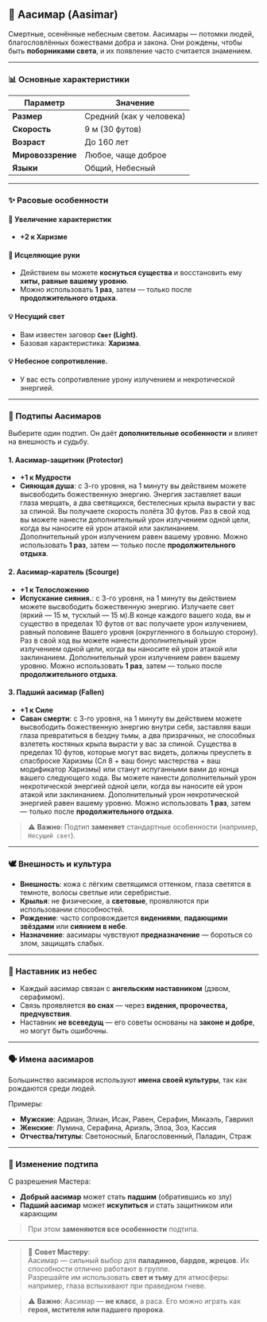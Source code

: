 ## 👼 Аасимар (Aasimar)

Смертные, осенённые небесным светом. Аасимары — потомки людей, благословлённых божествами добра и закона. Они рождены, чтобы быть **поборниками света**, и их появление часто считается знамением.

---

### 📊 Основные характеристики

| Параметр | Значение |
|---------|--------|
| **Размер** | Средний (как у человека) |
| **Скорость** | 9 м (30 футов) |
| **Возраст** | До 160 лет |
| **Мировоззрение** | Любое, чаще доброе |
| **Языки** | Общий, Небесный |

---

### ✨ Расовые особенности

#### 🧬 Увеличение характеристик
- **+2 к Харизме**

#### 🌟 Исцеляющие руки
- Действием вы можете **коснуться существа** и восстановить ему **хиты, равные вашему уровню**.
- Можно использовать **1 раз**, затем — только после **продолжительного отдыха**.

#### 💡 Несущий свет
- Вам известен заговор **`Свет` (Light)**.
- Базовая характеристика: **Харизма**.
#### 💡 Небесное сопротивление.
- У вас есть сопротивление урону излучением и некротической энергией.
---

### 🎯 Подтипы Аасимаров

Выберите один подтип. Он даёт **дополнительные особенности** и влияет на внешность и судьбу.

#### 1. **Аасимар-защитник (Protector)**
- **+1 к Мудрости**
- **Сияющая душа**: с 3-го уровня, на 1 минуту вы действием можете высвободить божественную энергию.
Энергия заставляет ваши глаза мерцать, а два светящихся, бестелесных крыла вырасти у вас за спиной.
Вы получаете скорость полёта 30 футов. 
Раз в свой ход вы можете нанести дополнительный урон излучением одной цели, когда вы наносите ей урон атакой или заклинанием.
Дополнительный урон излучением равен вашему уровню. 
Можно использовать **1 раз**, затем — только после **продолжительного отдыха**.

#### 2. **Аасимар-каратель (Scourge)**
- **+1 к Телосложению**
- **Испускание сияния.**: с 3-го уровня, на 1 минуту вы действием можете высвободить божественную энергию.
Излучаете свет (яркий — 15 м, тусклый — 15 м).В конце каждого вашего хода, вы и существо в пределах 10 футов от вас получаете урон излучением, равный половине Вашего уровня (округленного в большую сторону).
Раз в свой ход вы можете нанести дополнительный урон излучением одной цели, когда вы наносите ей урон атакой или заклинанием. Дополнительный урон излучением равен вашему уровню.
Можно использовать **1 раз**, затем — только после **продолжительного отдыха**.


#### 3. **Падший аасимар (Fallen)**
- **+1 к Силе**
- **Саван смерти**: с 3-го уровня, на 1 минуту вы действием можете высвободить божественную энергию внутри себя, заставляя ваши глаза превратиться в бездну тьмы,
а два призрачных, не способных взлететь костяных крыла вырасти у вас за спиной.
Существа в пределах 10 футов, которые могут вас видеть, должны преуспеть в спасброске Харизмы (Сл 8 + ваш бонус мастерства + ваш модификатор Харизмы) или станут испуганными вами до конца вашего следующего хода. 
Вы можете нанести дополнительный урон некротической энергией одной цели, когда вы наносите ей урон атакой или заклинанием. Дополнительный урон некротической энергией равен вашему уровню.
Можно использовать **1 раз**, затем — только после **продолжительного отдыха**.

> ⚠️ **Важно**: Подтип **заменяет** стандартные особенности (например, `Несущий свет`).

---

### 🕊️ Внешность и культура

- **Внешность**: кожа с лёгким светящимся оттенком, глаза светятся в темноте, волосы светлые или серебристые.
- **Крылья**: не физические, а **световые**, проявляются при использовании способностей.
- **Рождение**: часто сопровождается **видениями**, **падающими звёздами** или **сиянием в небе**.
- **Назначение**: аасимары чувствуют **предназначение** — бороться со злом, защищать слабых.

---

### 🧠 Наставник из небес

- Каждый аасимар связан с **ангельским наставником** (дэвом, серафимом).
- Связь проявляется **во снах** — через **видения, пророчества, предчувствия**.
- Наставник **не всеведущ** — его советы основаны на **законе и добре**, но могут быть ошибочны.

---

### 🗣️ Имена аасимаров

Большинство аасимаров используют **имена своей культуры**, так как рождаются среди людей.

Примеры:
- **Мужские**: Адриан, Элиан, Исак, Равен, Серафин, Микаэль, Гавриил
- **Женские**: Лумина, Серафина, Ариэль, Элоа, Зоэ, Кассия
- **Отчества/титулы**: Светоносный, Благословенный, Паладин, Страж

---

### 🔄 Изменение подтипа

С разрешения Мастера:
- **Добрый аасимар** может стать **падшим** (обратившись ко злу)
- **Падший аасимар** может **искупиться** и стать защитником или карающим

> При этом **заменяются все особенности** подтипа.

---

> 📌 **Совет Мастеру**:  
> Аасимар — сильный выбор для **паладинов, бардов, жрецов**. Их способности отлично работают в группе.  
> Разрешайте им использовать **свет и тьму** для атмосферы: например, глаза вспыхивают при праведном гневе.

> ⚠️ **Важно**: Аасимар — **не класс**, а раса. Его можно играть как **героя, мстителя или падшего пророка**.
